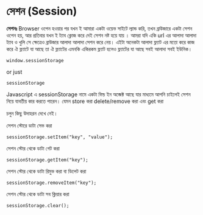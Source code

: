 # সেশন (Session)

**সেশনঃ**  Browser ওপেন হওয়ার পর যখন ই আমারা একটা ওয়েভ সাইটে ল্যান্ড করি, তখন ব্রাউজারে একটা সেশন ওপেন হয়, আর প্রতিবার যখন ই ট্যাব ক্লোজ করে দেই সেশন নষ্ট হয়ে যায় । আমরা যদি একি url এর আলাদা আলাদা ট্যাব ও খুলি সে ক্ষেত্রেও ব্রাউজার আলাদা আলাদা সেশন করে নেয়। এইটা অনেকটা আলাদা ফ্ল্যাট এর  মতো করে কাজ করে ঐ ফ্ল্যাটে যা আছে তা ঐ ফ্ল্যাটের এমনকি একিরকম ফ্ল্যাট হলেও ফ্ল্যাটের যা আছে সবই আলাদা সবই ইউনিক।&#x20;

```
window.sessionStorage
```

or just

```
sessionStorage
```

Javascript এ sessionStorage নামে একটা বিল্ড ইন অব্জেক্ট আছে যার মাধ্যমে আপনি চাইলেই সেশন নিয়ে যাবতীয় কার করতে পারেন। যেমন store করা delete/remove করা এবং get করা&#x20;

চলুন কিছু উদাহরন দেখে নেই।&#x20;



সেশন স্টোরে ডাটা সেভ করা&#x20;

```
sessionStorage.setItem("key", "value");
```

সেশন স্টোর থেকে ডাটা গেট করা&#x20;

```
sessionStorage.getItem("key");
```

সেশন স্টোর থেকে ডাটা রিমুভ করা বা ডিলেট করা

```
sessionStorage.removeItem("key");
```

সেশন স্টোর থেকে ডাটা সব ক্লিয়ার করা&#x20;

```
sessionStorage.clear();
```
